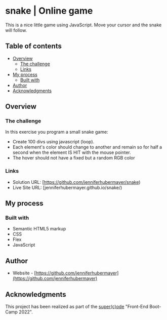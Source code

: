 # snake | Online game

This is a nice little game using JavaScript. Move your cursor and the snake will follow.

## Table of contents

- [Overview](#overview)
  - [The challenge](#the-challenge)
  - [Links](#links)
- [My process](#my-process)
  - [Built with](#built-with)
- [Author](#author)
- [Acknowledgments](#acknowledgments)

## Overview

### The challenge

In this exercise you program a small snake game:

- Create 100 divs using javascript (loop).
- Each element's color should change to another and remain so for half a second when the element IS HIT with the mouse pointer.
- The hover should not have a fixed but a random RGB color

### Links

- Solution URL: [https://github.com/jenniferhubermayer/snake)
- Live Site URL: [jenniferhubermayer.github.io/snake/)

## My process

### Built with

- Semantic HTML5 markup
- CSS
- Flex
- JavaScript

## Author

- Website - [https://github.com/jenniferhubermayer](https://github.com/jenniferhubermayer)

## Acknowledgments

This project has been realized as part of the [super(c)ode](https://www.super-code.de/) "Front-End Boot-Camp 2022".
